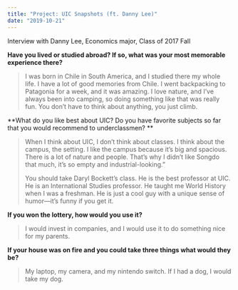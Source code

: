 ```yaml
---
title: "Project: UIC Snapshots (ft. Danny Lee)"
date: "2019-10-21"
---
```


Interview with Danny Lee, Economics major, Class of 2017 Fall

**Have you lived or studied abroad? If so, what was your most memorable experience there?**

> I was born in Chile in South America, and I studied there my whole life. I have a lot of good memories from Chile. I went backpacking to Patagonia for a week, and it was amazing. I love nature, and I’ve always been into camping, so doing something like that was really fun. You don’t have to think about anything, you just climb.

**What do you like best about UIC? Do you have favorite subjects so far that you would recommend to underclassmen? **

> When I think about UIC, I don’t think about classes. I think about the campus, the setting. I like the campus because it’s big and spacious. There is a lot of nature and people. That’s why I didn’t like Songdo that much, it’s so empty and industrial-looking.”
> 
> You should take Daryl Bockett’s class. He is the best professor at UIC. He is an International Studies professor. He taught me World History when I was a freshman. He is just a cool guy with a unique sense of humor—it’s funny if you get it.

**If you won the lottery, how would you use it?**

> I would invest in companies, and I would use it to do something nice for my parents.

**If your house was on fire and you could take three things what would they be?**

> My laptop, my camera, and my nintendo switch. If I had a dog, I would take my dog.
